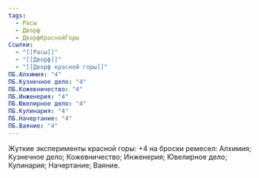 ```yaml
---
tags:
  - Расы
  - Дворф
  - ДворфКраснойГоры
Ссылки:
  - "[[Расы]]"
  - "[[Дворф]]"
  - "[[Дворф красной горы]]"
ПБ.Алхимия: "4"
ПБ.Кузнечное дело: "4"
ПБ.Кожевничество: "4"
ПБ.Инженерия: "4"
ПБ.Ювелирное дело: "4"
ПБ.Кулинария: "4"
ПБ.Начертание: "4"
ПБ.Ваяние: "4"
---
```

Жуткие эксперименты красной горы:
+4 на броски ремесел: Алхимия; Кузнечное дело; Кожевничество; Инженерия; Ювелирное дело; Кулинария; Начертание; Ваяние. 








